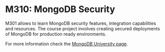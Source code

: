 # M310: MongoDB Security

M301 allows to learn MongoDB security features, integration capabilities and resources. The course project involves creating secured deployments of MongoDB for production ready environments.

For more information check the [MongoDB University page](https://university.mongodb.com/courses/M310/about).
